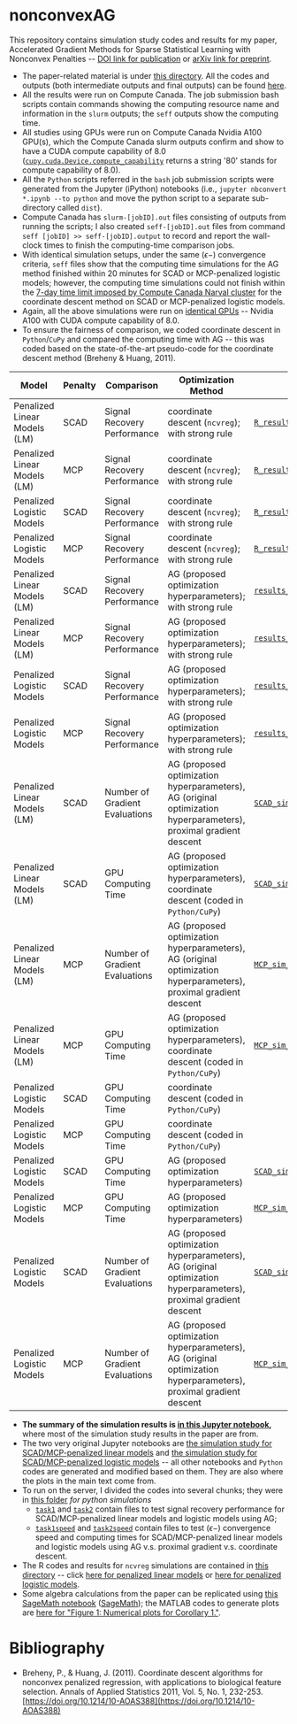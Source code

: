 # nonconvexAG

This repository contains simulation study codes and results for my paper, Accelerated Gradient Methods for Sparse Statistical Learning with Nonconvex Penalties -- [DOI link for publication](https://doi.org/10.1007/s11222-023-10371-8) or [arXiv link for preprint](https://arxiv.org/abs/2009.10629). 
- The paper-related material is under [this directory](https://github.com/Kaiyangshi-Ito/nonconvexAG/tree/main/paper). All the codes and outputs (both intermediate outputs and final outputs) can be found [here](https://github.com/Kaiyangshi-Ito/nonconvexAG/tree/main/paper/simulation_study). 
- All the results were run on Compute Canada. The job submission bash scripts contain commands showing the computing resource name and information in the `slurm` outputs; the `seff` outputs show the computing time. 
- All studies using GPUs were run on Compute Canada Nvidia A100 GPU(s), which the Compute Canada slurm outputs confirm and show to have a CUDA compute capability of 8.0 ([`cupy.cuda.Device.compute_capability`](https://docs.cupy.dev/en/stable/reference/generated/cupy.cuda.Device.html) returns a string '80' stands for compute capability of 8.0).
- All the `Python` scripts referred in the `bash` job submission scripts were generated from the Jupyter (iPython) notebooks (i.e., `jupyter nbconvert *.ipynb --to python` and move the python script to a separate sub-directory called `dist`).
-  Compute Canada has `slurm-[jobID].out` files consisting of outputs from running the scripts; I also created `seff-[jobID].out` files from command `seff [jobID] >> seff-[jobID].output` to record and report the wall-clock times to finish the computing-time comparison jobs.
-  With identical simulation setups, under the same $(\epsilon-)$ convergence criteria, `seff` files show that the computing time simulations for the AG method finished within $20$ minutes for SCAD or MCP-penalized logistic models; however, the computing time simulations could not finish within the [7-day time limit imposed by Compute Canada Narval cluster](https://docs.alliancecan.ca/wiki/Job_scheduling_policies#Time_limits) for the coordinate descent method on SCAD or MCP-penalized logistic models. 
-  Again, all the above simulations were run on [identical GPUs](https://docs.alliancecan.ca/wiki/Using_GPUs_with_Slurm/en#Available_hardware) -- Nvidia A100 with CUDA compute capability of 8.0. 
-  To ensure the fairness of comparison, we coded coordinate descent in `Python`/`CuPy` and compared the computing time with AG -- this was coded based on the state-of-the-art pseudo-code for the coordinate descent method (Breheny & Huang, 2011).


| Model 	| Penalty 	| Comparison 	| Optimization Method 	| Output Data 	| Jupyter Notebook/R code 	| Bash Script 	| slurm file 	| seff output 	|
|---	|---	|---	|---	|---	|---	|---	|---	|---	|
| Penalized Linear Models (LM) 	| SCAD 	| Signal Recovery Performance 	| coordinate descent (`ncvreg`); with strong rule 	| [`R_results_SCAD_signal_recovery.npy`](https://github.com/Kaiyangshi-Ito/nonconvexAG/tree/main/paper/simulation_study/SCAD_MCP/LM/R_results_SCAD_signal_recovery.npy) 	| [`ncvreg_LM_sim.R`](https://github.com/Kaiyangshi-Ito/nonconvexAG/tree/main/paper/simulation_study/SCAD_MCP/LM/ncvreg_LM_sim.R) 	| [`LM.sh`](https://github.com/Kaiyangshi-Ito/nonconvexAG/tree/main/paper/simulation_study/SCAD_MCP/LM/LM.sh) 	| [`slurm-10933899.out`](https://github.com/Kaiyangshi-Ito/nonconvexAG/tree/main/paper/simulation_study/SCAD_MCP/LM/slurm-10933899.out) 	|  	|
| Penalized Linear Models (LM) 	| MCP 	| Signal Recovery Performance 	| coordinate descent (`ncvreg`); with strong rule 	| [`R_results_MCP_signal_recovery.npy`](https://github.com/Kaiyangshi-Ito/nonconvexAG/tree/main/paper/simulation_study/SCAD_MCP/LM/R_results_MCP_signal_recovery.npy) 	| [`ncvreg_LM_sim.R`](https://github.com/Kaiyangshi-Ito/nonconvexAG/tree/main/paper/simulation_study/SCAD_MCP/LM/ncvreg_LM_sim.R) 	| [`LM.sh`](https://github.com/Kaiyangshi-Ito/nonconvexAG/tree/main/paper/simulation_study/SCAD_MCP/LM/LM.sh) 	| [`slurm-10933899.out`](https://github.com/Kaiyangshi-Ito/nonconvexAG/tree/main/paper/simulation_study/SCAD_MCP/LM/slurm-10933899.out) 	|  	|
| Penalized Logistic Models 	| SCAD 	| Signal Recovery Performance 	| coordinate descent (`ncvreg`); with strong rule 	| [`R_results_SCAD_signal_recovery.npy`](https://github.com/Kaiyangshi-Ito/nonconvexAG/tree/main/paper/simulation_study/SCAD_MCP/logistic/R_results_SCAD_signal_recovery.npy) 	| [`ncvreg_logistic_sim.R`](https://github.com/Kaiyangshi-Ito/nonconvexAG/tree/main/paper/simulation_study/SCAD_MCP/logistic/ncvreg_logistic_sim.R) 	| [`logistic.sh`](https://github.com/Kaiyangshi-Ito/nonconvexAG/tree/main/paper/simulation_study/SCAD_MCP/logistic/logistic.sh) 	| [`slurm-10933900.out`](https://github.com/Kaiyangshi-Ito/nonconvexAG/tree/main/paper/simulation_study/SCAD_MCP/logistic/slurm-10933900.out) 	|  	|
| Penalized Logistic Models 	| MCP 	| Signal Recovery Performance 	| coordinate descent (`ncvreg`); with strong rule 	| [`R_results_MCP_signal_recovery.npy`](https://github.com/Kaiyangshi-Ito/nonconvexAG/tree/main/paper/simulation_study/SCAD_MCP/logistic/R_results_MCP_signal_recovery.npy) 	| [`ncvreg_logistic_sim.R`](https://github.com/Kaiyangshi-Ito/nonconvexAG/tree/main/paper/simulation_study/SCAD_MCP/logistic/ncvreg_logistic_sim.R) 	| [`logistic.sh`](https://github.com/Kaiyangshi-Ito/nonconvexAG/tree/main/paper/simulation_study/SCAD_MCP/logistic/logistic.sh) 	| [`slurm-10933900.out`](https://github.com/Kaiyangshi-Ito/nonconvexAG/tree/main/paper/simulation_study/SCAD_MCP/logistic/slurm-10933900.out) 	|  	|
| Penalized Linear Models (LM) 	| SCAD 	| Signal Recovery Performance 	| AG (proposed optimization hyperparameters); with strong rule 	| [`results_SCAD_signal_recovery.npy`](https://github.com/Kaiyangshi-Ito/nonconvexAG/tree/main/paper/simulation_study/tasks/task1/results_SCAD_signal_recovery.npy) 	| [`task1.ipynb`](https://github.com/Kaiyangshi-Ito/nonconvexAG/tree/main/paper/simulation_study/tasks/task1/task1.ipynb) 	| [`task1.sh`](https://github.com/Kaiyangshi-Ito/nonconvexAG/tree/main/paper/simulation_study/tasks/task1/task1.sh) 	| [`slurm-10933901.out`](https://github.com/Kaiyangshi-Ito/nonconvexAG/tree/main/paper/simulation_study/tasks/task1/slurm-10933901.out) 	|  	|
| Penalized Linear Models (LM) 	| MCP 	| Signal Recovery Performance 	| AG (proposed optimization hyperparameters); with strong rule 	| [`results_MCP_signal_recovery.npy`](https://github.com/Kaiyangshi-Ito/nonconvexAG/tree/main/paper/simulation_study/tasks/task1/results_MCP_signal_recovery.npy) 	| [`task1.ipynb`](https://github.com/Kaiyangshi-Ito/nonconvexAG/tree/main/paper/simulation_study/tasks/task1/task1.ipynb) 	| [`task1.sh`](https://github.com/Kaiyangshi-Ito/nonconvexAG/tree/main/paper/simulation_study/tasks/task1/task1.sh) 	| [`slurm-10933901.out`](https://github.com/Kaiyangshi-Ito/nonconvexAG/tree/main/paper/simulation_study/tasks/task1/slurm-10933901.out) 	|  	|
| Penalized Logistic Models 	| SCAD 	| Signal Recovery Performance 	| AG (proposed optimization hyperparameters); with strong rule 	| [`results_SCAD_signal_recovery.npy`](https://github.com/Kaiyangshi-Ito/nonconvexAG/tree/main/paper/simulation_study/tasks/task2/results_SCAD_signal_recovery.npy) 	| [`task2.ipynb`](https://github.com/Kaiyangshi-Ito/nonconvexAG/tree/main/paper/simulation_study/tasks/task2/task2.ipynb) 	| [`task2.sh`](https://github.com/Kaiyangshi-Ito/nonconvexAG/tree/main/paper/simulation_study/tasks/task2/task2.sh) 	| [`slurm-10933902.out`](https://github.com/Kaiyangshi-Ito/nonconvexAG/tree/main/paper/simulation_study/tasks/task2/slurm-10933902.out) 	|  	|
| Penalized Logistic Models 	| MCP 	| Signal Recovery Performance 	| AG (proposed optimization hyperparameters); with strong rule 	| [`results_MCP_signal_recovery.npy`](https://github.com/Kaiyangshi-Ito/nonconvexAG/tree/main/paper/simulation_study/tasks/task2/results_MCP_signal_recovery.npy) 	| [`task2.ipynb`](https://github.com/Kaiyangshi-Ito/nonconvexAG/tree/main/paper/simulation_study/tasks/task2/task2.ipynb) 	| [`task2.sh`](https://github.com/Kaiyangshi-Ito/nonconvexAG/tree/main/paper/simulation_study/tasks/task2/task2.sh) 	| [`slurm-10933902.out`](https://github.com/Kaiyangshi-Ito/nonconvexAG/tree/main/paper/simulation_study/tasks/task2/slurm-10933902.out) 	|  	|
| Penalized Linear Models (LM) 	| SCAD 	| Number of Gradient Evaluations 	| AG (proposed optimization hyperparameters), AG (original optimization hyperparameters), proximal gradient descent 	| [`SCAD_sim_results.npy`](https://github.com/Kaiyangshi-Ito/nonconvexAG/tree/main/paper/simulation_study/tasks/task1speed/SCAD_sim_results.npy) 	| [`task1speed.ipynb`](https://github.com/Kaiyangshi-Ito/nonconvexAG/tree/main/paper/simulation_study/tasks/task1speed/task1speed.ipynb) 	| [`task1speed.sh`](https://github.com/Kaiyangshi-Ito/nonconvexAG/tree/main/paper/simulation_study/tasks/task1speed/task1speed.sh) 	| [`slurm-10933903.out`](https://github.com/Kaiyangshi-Ito/nonconvexAG/tree/main/paper/simulation_study/tasks/task1speed/slurm-10933903.out) 	| [`seff-10933903.out`](https://github.com/Kaiyangshi-Ito/nonconvexAG/tree/main/paper/simulation_study/tasks/task1speed/seff-10933903.out) 	|
| Penalized Linear Models (LM) 	| SCAD 	| GPU Computing Time 	| AG (proposed optimization hyperparameters), coordinate descent (coded in `Python/CuPy`) 	| [`SCAD_sim_results.npy`](https://github.com/Kaiyangshi-Ito/nonconvexAG/tree/main/paper/simulation_study/tasks/task1speed/SCAD_sim_results.npy) 	| [`task1speed.ipynb`](https://github.com/Kaiyangshi-Ito/nonconvexAG/tree/main/paper/simulation_study/tasks/task1speed/task1speed.ipynb) 	| [`task1speed.sh`](https://github.com/Kaiyangshi-Ito/nonconvexAG/tree/main/paper/simulation_study/tasks/task1speed/task1speed.sh) 	| [`slurm-10933903.out`](https://github.com/Kaiyangshi-Ito/nonconvexAG/tree/main/paper/simulation_study/tasks/task1speed/slurm-10933903.out) 	| [`seff-10933903.out`](https://github.com/Kaiyangshi-Ito/nonconvexAG/tree/main/paper/simulation_study/tasks/task1speed/seff-10933903.out) 	|
| Penalized Linear Models (LM) 	| MCP 	| Number of Gradient Evaluations 	| AG (proposed optimization hyperparameters), AG (original optimization hyperparameters), proximal gradient descent 	| [`MCP_sim_results.npy`](https://github.com/Kaiyangshi-Ito/nonconvexAG/tree/main/paper/simulation_study/tasks/task1speed/MCP_sim_results.npy) 	| [`task1speed.ipynb`](https://github.com/Kaiyangshi-Ito/nonconvexAG/tree/main/paper/simulation_study/tasks/task1speed/task1speed.ipynb) 	| [`task1speed.sh`](https://github.com/Kaiyangshi-Ito/nonconvexAG/tree/main/paper/simulation_study/tasks/task1speed/task1speed.sh) 	| [`slurm-10933903.out`](https://github.com/Kaiyangshi-Ito/nonconvexAG/tree/main/paper/simulation_study/tasks/task1speed/slurm-10933903.out) 	| [`seff-10933903.out`](https://github.com/Kaiyangshi-Ito/nonconvexAG/tree/main/paper/simulation_study/tasks/task1speed/seff-10933903.out) 	|
| Penalized Linear Models (LM) 	| MCP 	| GPU Computing Time 	| AG (proposed optimization hyperparameters), coordinate descent (coded in `Python/CuPy`) 	| [`MCP_sim_results.npy`](https://github.com/Kaiyangshi-Ito/nonconvexAG/tree/main/paper/simulation_study/tasks/task1speed/MCP_sim_results.npy) 	| [`task1speed.ipynb`](https://github.com/Kaiyangshi-Ito/nonconvexAG/tree/main/paper/simulation_study/tasks/task1speed/task1speed.ipynb) 	| [`task1speed.sh`](https://github.com/Kaiyangshi-Ito/nonconvexAG/tree/main/paper/simulation_study/tasks/task1speed/task1speed.sh) 	| [`slurm-10933903.out`](https://github.com/Kaiyangshi-Ito/nonconvexAG/tree/main/paper/simulation_study/tasks/task1speed/slurm-10933903.out) 	| [`seff-10933903.out`](https://github.com/Kaiyangshi-Ito/nonconvexAG/tree/main/paper/simulation_study/tasks/task1speed/seff-10933903.out) 	|
| Penalized Logistic Models 	| SCAD 	| GPU Computing Time 	| coordinate descent (coded in `Python/CuPy`) 	|  	| [`task2speed_SCAD_coord_time.ipynb`](https://github.com/Kaiyangshi-Ito/nonconvexAG/tree/main/paper/simulation_study/tasks/task2speed/sub_tasks/task2speed_SCAD_coord_time/task2speed_SCAD_coord_time.ipynb) 	| [`task2speed_SCAD_coord_time.sh`](https://github.com/Kaiyangshi-Ito/nonconvexAG/tree/main/paper/simulation_study/tasks/task2speed/sub_tasks/task2speed_SCAD_coord_time/task2speed_SCAD_coord_time.sh) 	| [`slurm-10933904.out`](https://github.com/Kaiyangshi-Ito/nonconvexAG/tree/main/paper/simulation_study/tasks/task2speed/sub_tasks/task2speed_SCAD_coord_time/slurm-10933904.out) 	| [`seff-10933904.out`](https://github.com/Kaiyangshi-Ito/nonconvexAG/tree/main/paper/simulation_study/tasks/task2speed/sub_tasks/task2speed_SCAD_coord_time/seff-10933904.out) 	|
| Penalized Logistic Models 	| MCP 	| GPU Computing Time 	| coordinate descent (coded in `Python/CuPy`) 	|  	| [`task2speed_MCP_coord_time.ipynb`](https://github.com/Kaiyangshi-Ito/nonconvexAG/tree/main/paper/simulation_study/tasks/task2speed/sub_tasks/task2speed_MCP_coord_time/task2speed_MCP_coord_time.ipynb) 	| [`task2speed_MCP_coord_time.sh`](https://github.com/Kaiyangshi-Ito/nonconvexAG/tree/main/paper/simulation_study/tasks/task2speed/sub_tasks/task2speed_MCP_coord_time/task2speed_MCP_coord_time.sh) 	| [`slurm-10933905.out`](https://github.com/Kaiyangshi-Ito/nonconvexAG/tree/main/paper/simulation_study/tasks/task2speed/sub_tasks/task2speed_MCP_coord_time/slurm-10933905.out) 	| [`seff-10933905.out`](https://github.com/Kaiyangshi-Ito/nonconvexAG/tree/main/paper/simulation_study/tasks/task2speed/sub_tasks/task2speed_MCP_coord_time/seff-10933905.out) 	|
| Penalized Logistic Models 	| SCAD 	| GPU Computing Time 	| AG (proposed optimization hyperparameters) 	| [`SCAD_sim_results_AG_time.npy`](https://github.com/Kaiyangshi-Ito/nonconvexAG/tree/main/paper/simulation_study/tasks/task2speed/sub_tasks/task2speed_SCAD_AG_time/SCAD_sim_results_AG_time.npy) 	| [`task2speed_SCAD_AG_time.ipynb`](https://github.com/Kaiyangshi-Ito/nonconvexAG/tree/main/paper/simulation_study/tasks/task2speed/sub_tasks/task2speed_SCAD_AG_time/task2speed_SCAD_AG_time.ipynb) 	| [`task2speed_SCAD_AG_time.sh`](https://github.com/Kaiyangshi-Ito/nonconvexAG/tree/main/paper/simulation_study/tasks/task2speed/sub_tasks/task2speed_SCAD_AG_time/task2speed_SCAD_AG_time.sh) 	| [`slurm-10933906.out`](https://github.com/Kaiyangshi-Ito/nonconvexAG/tree/main/paper/simulation_study/tasks/task2speed/sub_tasks/task2speed_SCAD_AG_time/slurm-10933906.out) 	| [`seff-10933906.out`](https://github.com/Kaiyangshi-Ito/nonconvexAG/tree/main/paper/simulation_study/tasks/task2speed/sub_tasks/task2speed_SCAD_AG_time/seff-10933906.out) 	|
| Penalized Logistic Models 	| MCP 	| GPU Computing Time 	| AG (proposed optimization hyperparameters) 	| [`MCP_sim_results_AG_time.npy`](https://github.com/Kaiyangshi-Ito/nonconvexAG/tree/main/paper/simulation_study/tasks/task2speed/sub_tasks/task2speed_MCP_AG_time/MCP_sim_results_AG_time.npy) 	| [`task2speed_MCP_AG_time.ipynb`](https://github.com/Kaiyangshi-Ito/nonconvexAG/tree/main/paper/simulation_study/tasks/task2speed/sub_tasks/task2speed_MCP_AG_time/task2speed_MCP_AG_time.ipynb) 	| [`task2speed_MCP_AG_time.sh`](https://github.com/Kaiyangshi-Ito/nonconvexAG/tree/main/paper/simulation_study/tasks/task2speed/sub_tasks/task2speed_MCP_AG_time/task2speed_MCP_AG_time.sh) 	| [`slurm-10933907.out`](https://github.com/Kaiyangshi-Ito/nonconvexAG/tree/main/paper/simulation_study/tasks/task2speed/sub_tasks/task2speed_MCP_AG_time/slurm-10933907.out) 	| [`seff-10933907.out`](https://github.com/Kaiyangshi-Ito/nonconvexAG/tree/main/paper/simulation_study/tasks/task2speed/sub_tasks/task2speed_MCP_AG_time/seff-10933907.out) 	|
| Penalized Logistic Models 	| SCAD 	| Number of Gradient Evaluations 	| AG (proposed optimization hyperparameters), AG (original optimization hyperparameters), proximal gradient descent 	| [`SCAD_sim_results.npy`](https://github.com/Kaiyangshi-Ito/nonconvexAG/tree/main/paper/simulation_study/tasks/task2speed/sub_tasks/task2speed_SCAD/SCAD_sim_results.npy) 	| [`task2speed_SCAD.ipynb`](https://github.com/Kaiyangshi-Ito/nonconvexAG/tree/main/paper/simulation_study/tasks/task2speed/sub_tasks/task2speed_SCAD/task2speed_SCAD.ipynb) 	| [`task2speed_SCAD.sh`](https://github.com/Kaiyangshi-Ito/nonconvexAG/tree/main/paper/simulation_study/tasks/task2speed/sub_tasks/task2speed_SCAD/task2speed_SCAD.sh) 	| [`slurm-10933908.out`](https://github.com/Kaiyangshi-Ito/nonconvexAG/tree/main/paper/simulation_study/tasks/task2speed/sub_tasks/task2speed_SCAD/slurm-10933908.out) 	| [`seff-10933908.out`](https://github.com/Kaiyangshi-Ito/nonconvexAG/tree/main/paper/simulation_study/tasks/task2speed/sub_tasks/task2speed_SCAD/seff-10933908.out) 	|
| Penalized Logistic Models 	| MCP 	| Number of Gradient Evaluations 	| AG (proposed optimization hyperparameters), AG (original optimization hyperparameters), proximal gradient descent 	| [`MCP_sim_results.npy`](https://github.com/Kaiyangshi-Ito/nonconvexAG/tree/main/paper/simulation_study/tasks/task2speed/sub_tasks/task2speed_MCP/MCP_sim_results.npy) 	| [`task2speed_MCP.ipynb`](https://github.com/Kaiyangshi-Ito/nonconvexAG/tree/main/paper/simulation_study/tasks/task2speed/sub_tasks/task2speed_MCP/task2speed_MCP.ipynb) 	| [`task2speed_MCP.sh`](https://github.com/Kaiyangshi-Ito/nonconvexAG/tree/main/paper/simulation_study/tasks/task2speed/sub_tasks/task2speed_MCP/task2speed_MCP.sh) 	| [`slurm-10933909.out`](https://github.com/Kaiyangshi-Ito/nonconvexAG/tree/main/paper/simulation_study/tasks/task2speed/sub_tasks/task2speed_MCP/slurm-10933909.out) 	| [`seff-10933909.out`](https://github.com/Kaiyangshi-Ito/nonconvexAG/tree/main/paper/simulation_study/tasks/task2speed/sub_tasks/task2speed_MCP/seff-10933909.out) 	|


- **The summary of the simulation results is [in this Jupyter notebook](https://github.com/Kaiyangshi-Ito/nonconvexAG/tree/main/paper/simulation_study/summary.ipynb),** where most of the simulation study results in the paper are from. 
- The two very original Jupyter notebooks are [the simulation study for SCAD/MCP-penalized linear models](https://github.com/Kaiyangshi-Ito/nonconvexAG/tree/main/paper/simulation_study/LM_SCAD_MCP_cp_(cupy).ipynb) and [the simulation study for SCAD/MCP-penalized logistic models](https://github.com/Kaiyangshi-Ito/nonconvexAG/tree/main/paper/simulation_study/logistic_SCAD_MCP_cp_(cupy).ipynb) -- all other notebooks and `Python` codes are generated and modified based on them. They are also where the plots in the main text come from.
- To run on the server, I divided the codes into several chunks; they were in [this folder](https://github.com/Kaiyangshi-Ito/nonconvexAG/tree/main/paper/simulation_study/tasks) *for python simulations*
  *  [`task1`](https://github.com/Kaiyangshi-Ito/nonconvexAG/tree/main/paper/simulation_study/tasks/task1) and [`task2`](https://github.com/Kaiyangshi-Ito/nonconvexAG/tree/main/paper/simulation_study/tasks/task2) contain files to test signal recovery performance for SCAD/MCP-penalized linear models and logistic models using AG; 
  *  [`task1speed`](https://github.com/Kaiyangshi-Ito/nonconvexAG/tree/main/paper/simulation_study/tasks/task1speed) and [`task2speed`](https://github.com/Kaiyangshi-Ito/nonconvexAG/tree/main/paper/simulation_study/tasks/task2speed) contain files to test $(\epsilon-)$ convergence speed and computing times for SCAD/MCP-penalized linear models and logistic models using AG v.s. proximal gradient v.s. coordinate descent. 
-  The R codes and results for `ncvreg` simulations are contained in [this directory](https://github.com/Kaiyangshi-Ito/nonconvexAG/tree/main/paper/simulation_study/SCAD_MCP) -- click [here for penalized linear models](https://github.com/Kaiyangshi-Ito/nonconvexAG/tree/main/paper/simulation_study/SCAD_MCP/LM) or [here for penalized logistic models](https://github.com/Kaiyangshi-Ito/nonconvexAG/tree/main/paper/simulation_study/SCAD_MCP/logistic).
- Some algebra calculations from the paper can be replicated using [this SageMath notebook](https://github.com/Kaiyangshi-Ito/nonconvexAG/tree/main/paper/SageMath_algebra.ipynb) ([SageMath](https://www.sagemath.org/)); the MATLAB codes to generate plots are [here for "Figure 1: Numerical plots for Corollary 1."](https://github.com/Kaiyangshi-Ito/nonconvexAG/tree/main/paper/optimize_b_k.m).


<!-- The manual for the PyPI package [`nonconvexAG`](https://pypi.org/project/nonconvexAG/) can be found [here](https://github.com/Kaiyangshi-Ito/nonconvexAG/tree/main/nonconvexAG/README.md). -->

# Bibliography

- Breheny, P., & Huang, J. (2011). Coordinate descent algorithms for nonconvex penalized regression, with applications to biological feature selection. Annals of Applied Statistics 2011, Vol. 5, No. 1, 232-253. [https://doi.org/10.1214/10-AOAS388](https://doi.org/10.1214/10-AOAS388)
